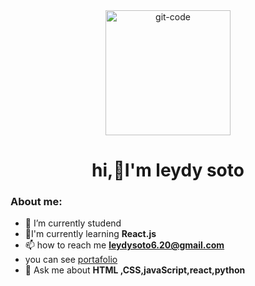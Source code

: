 <div id="header" align="center">
    <img src="https://media.giphy.com/media/RbDKaczqWovIugyJmW/giphy.gif" width="200" alt="git-code">
    <h1 align="center">hi,👋I'm leydy soto </h1>
    <h3 align="center"></h3>
</div>

### About me:
- 🔭 I’m currently studend
- 🌱I'm currently learning **React.js**
- 📫 how to reach me **leydysoto6.20@gmail.com**
- you can see [portafolio](https://leydy-cv.netlify.app/)
- 💬 Ask me about  **HTML ,CSS,javaScript,react,python**





<!--
**leydysoto/leydysoto** is a ✨ _special_ ✨ repository because its `README.md` (this file) appears on your GitHub profile.

Here are some ideas to get you started:

- 🔭 I’m currently working on ...
- 🌱 I’m currently learning ...
- 👯 I’m looking to collaborate on ...
- 🤔 I’m looking for help with ...
- 💬 Ask me about ...
- 📫 How to reach me: ...
- 😄 Pronouns: ...
- ⚡ Fun fact: ...
-->
